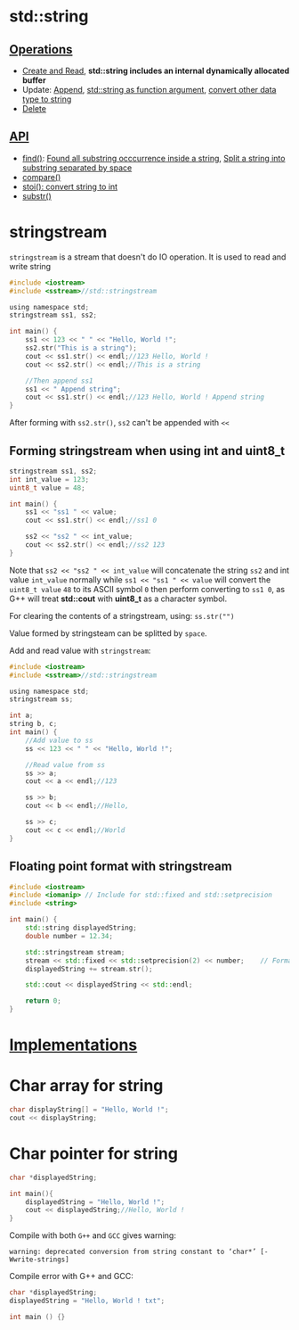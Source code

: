 # std::string

## [Operations](string%20operations.md)

* [Create and Read](string%20operations.md#create-and-read), **std::string includes an internal dynamically allocated buffer**
* Update: [Append](string%20operations.md#append-string), [std::string as function argument](string%20operations.md#stdstring-as-function-argument), [convert other data type to string](string%20operations.md#conversion)
* [Delete](string%20operations.md#delete)

## [API](string%20API.md)
* [find()](#stringfind): [Found all substring occcurrence inside a string](), [Split a string into substring separated by space]()
* [compare()](string%20API.md#compare)
* [stoi(): convert string to int]()
* [substr()](string%20API.md#substr)
# stringstream

``stringstream`` is a stream that doesn't do IO operation. It is used to read and write string

```c
#include <iostream>
#include <sstream>//std::stringstream

using namespace std;
stringstream ss1, ss2;

int main() {
    ss1 << 123 << " " << "Hello, World !";
    ss2.str("This is a string");
    cout << ss1.str() << endl;//123 Hello, World !
    cout << ss2.str() << endl;//This is a string

    //Then append ss1
    ss1 << " Append string";
    cout << ss1.str() << endl;//123 Hello, World ! Append string
}
```

After forming with ``ss2.str()``, ``ss2`` can't be appended with ``<<``

## Forming stringstream when using int and uint8_t

```c
stringstream ss1, ss2;
int int_value = 123;
uint8_t value = 48;

int main() {
	ss1 << "ss1 " << value;
	cout << ss1.str() << endl;//ss1 0

	ss2 << "ss2 " << int_value;
	cout << ss2.str() << endl;//ss2 123
}
```

Note that ``ss2 << "ss2 " << int_value`` will concatenate the string ``ss2`` and int value ``int_value`` normally while ``ss1 << "ss1 " << value`` will convert the ``uint8_t value`` ``48`` to its ASCII symbol ``0`` then perform converting to ``ss1 0``, as G++ will treat **std::cout** with **uint8_t** as a character symbol.

For clearing the contents of a stringstream, using: ``ss.str("")``

Value formed by stringsteam can be splitted by ``space``.

Add and read value with ``stringstream``:

```c
#include <iostream>
#include <sstream>//std::stringstream

using namespace std;
stringstream ss;

int a;
string b, c;
int main() {
    //Add value to ss
    ss << 123 << " " << "Hello, World !";

    //Read value from ss
    ss >> a;
    cout << a << endl;//123

    ss >> b;
    cout << b << endl;//Hello,

    ss >> c;
    cout << c << endl;//World
}
```
## Floating point format with stringstream
```cpp
#include <iostream>
#include <iomanip> // Include for std::fixed and std::setprecision
#include <string>

int main() {
    std::string displayedString;
    double number = 12.34;

    std::stringstream stream;
    stream << std::fixed << std::setprecision(2) << number;    // Format the number with 2 decimal places
    displayedString += stream.str();

    std::cout << displayedString << std::endl;

    return 0;
}
```
# [Implementations](Implementations.md)

# Char array for string

```cpp
char displayString[] = "Hello, World !";
cout << displayString;
```

# Char pointer for string

```cpp
char *displayedString;

int main(){
    displayedString = "Hello, World !";
    cout << displayedString;//Hello, World !
}    
```

Compile with both ``G++`` and ``GCC`` gives warning:

```
warning: deprecated conversion from string constant to ‘char*’ [-Wwrite-strings]
```

Compile error with G++ and GCC:

```cpp
char *displayedString;
displayedString = "Hello, World ! txt";

int main () {}
```
